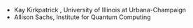 - Kay Kirkpatrick , University of Illinois at Urbana-Champaign 
- Allison Sachs, Institute for Quantum Computing
